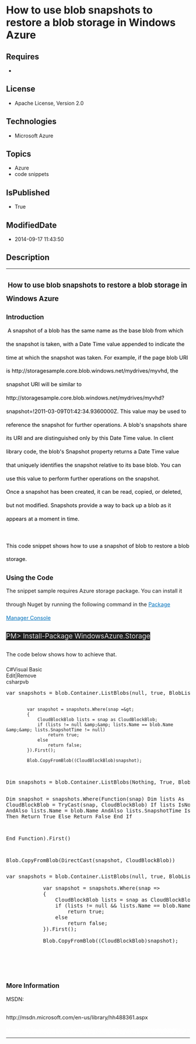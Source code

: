 # How to use blob snapshots to restore a blob storage in Windows Azure
## Requires
* 
## License
* Apache License, Version 2.0
## Technologies
* Microsoft Azure
## Topics
* Azure
* code snippets
## IsPublished
* True
## ModifiedDate
* 2014-09-17 11:43:50
## Description

<hr>
<div><a href="http://blogs.msdn.com/b/onecode" style="margin-top:3px"><img src="http://bit.ly/onecodesampletopbanner" alt="">
</a></div>
<p style="margin-left:0pt; margin-right:0pt; margin-top:10pt; margin-bottom:0pt; font-size:10.0pt; line-height:27.6pt; direction:ltr; unicode-bidi:normal">
<span style="font-weight:bold; font-size:13pt"><span style="font-size:14pt">&nbsp;</span><span style="font-size:14pt">How to use blob snapshots to restore a blob storage in Windows Azure</span></span></p>
<p style="margin-left:0pt; margin-right:0pt; margin-top:10pt; margin-bottom:0pt; font-size:10.0pt; line-height:27.6pt; direction:ltr; unicode-bidi:normal">
<span style="font-weight:bold; font-size:13pt"><span style="font-weight:bold; font-size:13pt">Introduction</span></span></p>
<p style="font-size:10.0pt; line-height:27.6pt; direction:ltr; unicode-bidi:normal; margin:0pt">
<span style="font-size:11pt"><span style="color:#000000">&nbsp;</span><span style="color:#000000">A snapshot of a blob has the same name as the base blob from which the snapshot is taken, with a Date Time value appended to indicate the time at which the snapshot
 was taken. For example, if the page blob URI is http://storagesample.core.blob.windows.net/mydrives/myvhd, the snapshot URI will be similar to http://storagesample.core.blob.windows.net/mydrives/myvhd?snapshot=!2011-03-09T01:42:34.9360000Z. This value may
 be used to reference the snapshot for further operations. A blob's snapshots share its URI and are distinguished only by this Date Time value. In client library code, the blob's Snapshot property returns a Date Time value that uniquely identifies the snapshot
 relative to its base blob. You can use this value to perform further operations on the snapshot.</span></span></p>
<p style="font-size:10.0pt; line-height:27.6pt; direction:ltr; unicode-bidi:normal; margin:0pt">
<span style="font-size:11pt"><span style="color:#000000">Once a snapshot has been created, it can be read, copied, or deleted, but not modified. Snapshots provide a way to back up a blob as it appears at a moment in time.</span></span></p>
<p style="font-size:10.0pt; line-height:27.6pt; direction:ltr; unicode-bidi:normal; margin:0pt">
<span style="font-size:11pt">&nbsp;</span></p>
<p style="font-size:10.0pt; line-height:27.6pt; direction:ltr; unicode-bidi:normal; margin:0pt">
<span style="font-size:11pt"><a name="_GoBack"></a><span style="color:#000000">This code snippet
</span><span style="color:#000000">shows </span><span style="color:#000000">how to use a snapshot of blob to restore a blob storage.</span></span></p>
<p style="margin-left:0pt; margin-right:0pt; margin-top:10pt; margin-bottom:0pt; font-size:10.0pt; line-height:27.6pt; direction:ltr; unicode-bidi:normal">
<span style="font-weight:bold; font-size:13pt"><span style="font-weight:bold; font-size:13pt">Using the Code</span></span></p>
<p style="margin-left:0pt; margin-right:0pt; margin-top:0pt; margin-bottom:10pt; font-size:10.0pt; line-height:27.6pt; direction:ltr; unicode-bidi:normal">
<span style="font-size:11pt"><a name="OLE_LINK12"></a><a name="OLE_LINK11"></a><span style="font-size:11pt">The snippet sample requires Azure storage package. You can install it through
</span><span style="font-size:11pt">Nuget</span><span style="font-size:11pt"> by</span><span style="font-size:11pt"> running
</span><span style="font-size:11pt">the</span><span style="font-size:11pt"> following command in the
</span><a href="http://docs.nuget.org/docs/start-here/using-the-package-manager-console" style="text-decoration:none"><span style="color:#0071bc; text-decoration:underline">Package Manager Console</span></a></span></p>
<p style="margin-left:0pt; margin-right:0pt; margin-top:0pt; margin-bottom:10pt; font-size:10.0pt; line-height:27.6pt; direction:ltr; unicode-bidi:normal">
<span style="font-size:11pt"><span style="background-color:#202020; color:#e2e2e2; font-size:14pt">PM&gt; Install-Package
</span><span style="background-color:#202020; color:#e2e2e2; font-size:14pt">WindowsAzure.Storage</span></span></p>
<p style="margin-left:0pt; margin-right:0pt; margin-top:0pt; margin-bottom:10pt; font-size:10.0pt; line-height:27.6pt; direction:ltr; unicode-bidi:normal">
<span style="font-size:11pt"><span style="font-size:11pt">The code below shows how to achieve that.</span></span></p>
<div class="scriptcode">
<div class="pluginEditHolder" pluginCommand="mceScriptCode">
<div class="title"><span>C#</span><span>Visual Basic</span></div>
<div class="pluginLinkHolder"><span class="pluginEditHolderLink">Edit</span>|<span class="pluginRemoveHolderLink">Remove</span></div>
<span class="hidden">csharp</span><span class="hidden">vb</span>
<pre class="hidden">var snapshots = blob.Container.ListBlobs(null, true, BlobListingDetails.Snapshots, null, null);

            var snapshot = snapshots.Where(snap =&gt;
            {
                CloudBlockBlob lists = snap as CloudBlockBlob;
                if (lists != null &amp;&amp; lists.Name == blob.Name &amp;&amp; lists.SnapshotTime != null)
                    return true;
                else
                    return false;
            }).First();

            Blob.CopyFromBlob((CloudBlockBlob)snapshot);

</pre>
<pre class="hidden">Dim snapshots = blob.Container.ListBlobs(Nothing, True, BlobListingDetails.Snapshots, Nothing, Nothing)

Dim snapshot = snapshots.Where(Function(snap) 
Dim lists As CloudBlockBlob = TryCast(snap, CloudBlockBlob)
If lists IsNot Nothing AndAlso lists.Name = blob.Name AndAlso lists.SnapshotTime IsNot Nothing Then
	Return True
Else
	Return False
End If

End Function).First()

Blob.CopyFromBlob(DirectCast(snapshot, CloudBlockBlob))</pre>
<div class="preview">
<pre class="csharp">var&nbsp;snapshots&nbsp;=&nbsp;blob.Container.ListBlobs(<span class="cs__keyword">null</span>,&nbsp;<span class="cs__keyword">true</span>,&nbsp;BlobListingDetails.Snapshots,&nbsp;<span class="cs__keyword">null</span>,&nbsp;<span class="cs__keyword">null</span>);&nbsp;
&nbsp;
&nbsp;&nbsp;&nbsp;&nbsp;&nbsp;&nbsp;&nbsp;&nbsp;&nbsp;&nbsp;&nbsp;&nbsp;var&nbsp;snapshot&nbsp;=&nbsp;snapshots.Where(snap&nbsp;=&gt;&nbsp;
&nbsp;&nbsp;&nbsp;&nbsp;&nbsp;&nbsp;&nbsp;&nbsp;&nbsp;&nbsp;&nbsp;&nbsp;{&nbsp;
&nbsp;&nbsp;&nbsp;&nbsp;&nbsp;&nbsp;&nbsp;&nbsp;&nbsp;&nbsp;&nbsp;&nbsp;&nbsp;&nbsp;&nbsp;&nbsp;CloudBlockBlob&nbsp;lists&nbsp;=&nbsp;snap&nbsp;<span class="cs__keyword">as</span>&nbsp;CloudBlockBlob;&nbsp;
&nbsp;&nbsp;&nbsp;&nbsp;&nbsp;&nbsp;&nbsp;&nbsp;&nbsp;&nbsp;&nbsp;&nbsp;&nbsp;&nbsp;&nbsp;&nbsp;<span class="cs__keyword">if</span>&nbsp;(lists&nbsp;!=&nbsp;<span class="cs__keyword">null</span>&nbsp;&amp;&amp;&nbsp;lists.Name&nbsp;==&nbsp;blob.Name&nbsp;&amp;&amp;&nbsp;lists.SnapshotTime&nbsp;!=&nbsp;<span class="cs__keyword">null</span>)&nbsp;
&nbsp;&nbsp;&nbsp;&nbsp;&nbsp;&nbsp;&nbsp;&nbsp;&nbsp;&nbsp;&nbsp;&nbsp;&nbsp;&nbsp;&nbsp;&nbsp;&nbsp;&nbsp;&nbsp;&nbsp;<span class="cs__keyword">return</span>&nbsp;<span class="cs__keyword">true</span>;&nbsp;
&nbsp;&nbsp;&nbsp;&nbsp;&nbsp;&nbsp;&nbsp;&nbsp;&nbsp;&nbsp;&nbsp;&nbsp;&nbsp;&nbsp;&nbsp;&nbsp;<span class="cs__keyword">else</span>&nbsp;
&nbsp;&nbsp;&nbsp;&nbsp;&nbsp;&nbsp;&nbsp;&nbsp;&nbsp;&nbsp;&nbsp;&nbsp;&nbsp;&nbsp;&nbsp;&nbsp;&nbsp;&nbsp;&nbsp;&nbsp;<span class="cs__keyword">return</span>&nbsp;<span class="cs__keyword">false</span>;&nbsp;
&nbsp;&nbsp;&nbsp;&nbsp;&nbsp;&nbsp;&nbsp;&nbsp;&nbsp;&nbsp;&nbsp;&nbsp;}).First();&nbsp;
&nbsp;
&nbsp;&nbsp;&nbsp;&nbsp;&nbsp;&nbsp;&nbsp;&nbsp;&nbsp;&nbsp;&nbsp;&nbsp;Blob.CopyFromBlob((CloudBlockBlob)snapshot);&nbsp;
&nbsp;
</pre>
</div>
</div>
</div>
<div class="endscriptcode">&nbsp;</div>
<p style="margin-left:0pt; margin-right:0pt; margin-top:0pt; margin-bottom:10pt; font-size:10.0pt; line-height:27.6pt; direction:ltr; unicode-bidi:normal">
&nbsp;</p>
<p style="margin-left:0pt; margin-right:0pt; margin-top:10pt; margin-bottom:0pt; font-size:10.0pt; line-height:27.6pt; direction:ltr; unicode-bidi:normal">
<span style="font-weight:bold; font-size:13pt"><span style="font-weight:bold; font-size:13pt">More Information</span></span></p>
<p style="margin-left:0pt; margin-right:0pt; margin-top:0pt; margin-bottom:10pt; font-size:10.0pt; line-height:27.6pt; direction:ltr; unicode-bidi:normal">
<span style="font-size:11pt"><span style="font-size:11pt">MSDN:</span></span></p>
<p style="margin-left:0pt; margin-right:0pt; margin-top:0pt; margin-bottom:10pt; font-size:10.0pt; line-height:27.6pt; direction:ltr; unicode-bidi:normal">
<span style="font-size:11pt"><span>http://msdn.microsoft.com/en-us/library/hh488361.aspx</span></span></p>
<p style="line-height:0.6pt; color:white">Microsoft All-In-One Code Framework is a free, centralized code sample library driven by developers' real-world pains and needs. The goal is to provide customer-driven code samples for all Microsoft development technologies,
 and reduce developers' efforts in solving typical programming tasks. Our team listens to developers&rsquo; pains in the MSDN forums, social media and various DEV communities. We write code samples based on developers&rsquo; frequently asked programming tasks,
 and allow developers to download them with a short sample publishing cycle. Additionally, we offer a free code sample request service. It is a proactive way for our developer community to obtain code samples directly from Microsoft.</p>
<hr>
<div><a href="http://go.microsoft.com/?linkid=9759640" style="margin-top:3px"><img src="http://bit.ly/onecodelogo" alt="">
</a></div>

